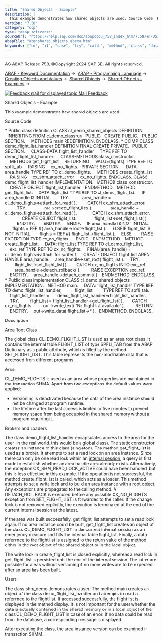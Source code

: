 ```yaml
---
title: "Shared Objects - Example"
description: |
  This example demonstrates how shared objects are used. Source Code  Public class definition CLASS cl_demo_shared_objects DEFINITION INHERITING FROM cl_demo_classrun PUBLIC CREATE PUBLIC. PUBLIC SECTION. METHODS main REDEFINITION. ENDCLASS.  CCIMP CLASS demo_flight_list_handler DEFINITION
version: "7.58"
category: "oop"
type: "abap-reference"
sourceUrl: "https://help.sap.com/doc/abapdocu_758_index_htm/7.58/en-US/abenshared_objects_abexa.htm"
abapFile: "abenshared_objects_abexa.htm"
keywords: ["do", "if", "case", "try", "catch", "method", "class", "data", "internal-table", "abenshared", "objects", "abexa"]
---
```


* * *

AS ABAP Release 758, ©Copyright 2024 SAP SE. All rights reserved.

[ABAP - Keyword Documentation](https://help.sap.com/doc/abapdocu_758_index_htm/7.58/en-US/abenabap.htm) →  [ABAP - Programming Language](https://help.sap.com/doc/abapdocu_758_index_htm/7.58/en-US/abenabap_reference.htm) →  [Creating Objects and Values](https://help.sap.com/doc/abapdocu_758_index_htm/7.58/en-US/abencreate_objects.htm) →  [Shared Objects](https://help.sap.com/doc/abapdocu_758_index_htm/7.58/en-US/abenabap_shared_objects.htm) →  [Shared Objects - Examples](https://help.sap.com/doc/abapdocu_758_index_htm/7.58/en-US/abenshm_examples_abexas.htm) → 

 [![](Mail.gif?object=Mail.gif "Feedback mail for displayed topic") Mail Feedback](mailto:f1_help@sap.com?subject=Feedback%20on%20ABAP%20Documentation&body=Document:%20Shared%20Objects%20-%20Example%2C%20ABENSHARED_OBJECTS_ABEXA%2C%20758%0D%0A%0D%0AError:%0D%0A%0D%0A%0D%0A%0D%0ASuggestion%20for%20improvement:)

Shared Objects - Example

This example demonstrates how shared objects are used.

Source Code   

\* Public class definition
CLASS cl\_demo\_shared\_objects DEFINITION
  INHERITING FROM cl\_demo\_classrun
  PUBLIC
  CREATE PUBLIC.
  PUBLIC SECTION.
    METHODS main REDEFINITION.
ENDCLASS.
\* CCIMP
CLASS demo\_flight\_list\_handler DEFINITION FINAL CREATE PRIVATE.
  PUBLIC SECTION.
    CLASS-DATA flight\_list\_handler
    TYPE REF TO demo\_flight\_list\_handler.
    CLASS-METHODS class\_constructor.
    METHODS get\_flight\_list
    RETURNING
    VALUE(flights) TYPE REF TO spfli\_tab
    RAISING
    cx\_no\_flights.
  PRIVATE SECTION.
    DATA area\_handle TYPE REF TO cl\_demo\_flights.
    METHODS create\_flight\_list
    RAISING
    cx\_shm\_attach\_error
    cx\_no\_flights.
ENDCLASS.
CLASS demo\_flight\_list\_handler IMPLEMENTATION.
  METHOD class\_constructor.
    CREATE OBJECT flight\_list\_handler.
  ENDMETHOD.
  METHOD get\_flight\_list.
    DATA flight\_list TYPE REF TO cl\_demo\_flight\_list.
    IF area\_handle IS INITIAL.
      TRY.
          area\_handle = cl\_demo\_flights=>attach\_for\_read( ).
        CATCH cx\_shm\_attach\_error.
          TRY.
              me->create\_flight\_list( ).
              area\_handle = cl\_demo\_flights=>attach\_for\_read( ).
            CATCH cx\_shm\_attach\_error.
              CREATE OBJECT flight\_list.
              flight\_list->set\_flight\_list( ).
          ENDTRY.
      ENDTRY.
    ENDIF.
    IF area\_handle IS NOT INITIAL.
      flights = REF #( area\_handle->root->flight\_list ).
    ELSEIF flight\_list IS NOT INITIAL.
      flights = REF #( flight\_list->flight\_list ).
    ELSE.
      RAISE EXCEPTION TYPE cx\_no\_flights.
    ENDIF.
  ENDMETHOD.
  METHOD create\_flight\_list.
    DATA: flight\_list TYPE REF TO cl\_demo\_flight\_list,
    exc\_ref TYPE REF TO cx\_no\_flights.
    FINAL(area\_handle) = cl\_demo\_flights=>attach\_for\_write( ).
    CREATE OBJECT flight\_list AREA HANDLE area\_handle.
    area\_handle->set\_root( flight\_list ).
    TRY.
        flight\_list->set\_flight\_list( ).
      CATCH cx\_no\_flights INTO exc\_ref.
        area\_handle->detach\_rollback( ).
        RAISE EXCEPTION exc\_ref.
    ENDTRY.
    area\_handle->detach\_commit( ).
  ENDMETHOD.
ENDCLASS.
\* Public class implementation
CLASS cl\_demo\_shared\_objects IMPLEMENTATION.
  METHOD main.
    DATA: flight\_list\_handler TYPE REF TO demo\_flight\_list\_handler,
          flight\_list         TYPE REF TO spfli\_tab.
    flight\_list\_handler =
      demo\_flight\_list\_handler=>flight\_list\_handler.
    TRY.
        flight\_list = flight\_list\_handler->get\_flight\_list( ).
      CATCH cx\_no\_flights.
        out->write\_text( 'No flight list available' ).
        RETURN.
    ENDTRY.
    out->write\_data( flight\_list->\* ).
  ENDMETHOD.
ENDCLASS.

Description   

Area Root Class   

The global class CL\_DEMO\_FLIGHT\_LIST is used as an area root class. It contains the internal table FLIGHT\_LIST of type SPFLI\_TAB from the ABAP Dictionary as a public attribute, which is filled by the method SET\_FLIGHT\_LIST. This table represents the non-modifiable data that is accessed from different programs.

Area   

CL\_DEMO\_FLIGHTS is used as an area whose properties are maintained in the transaction SHMA. Apart from two exceptions the default values were applied:

-   Versioning is deactivated because the data of the area instance should not be changed at program runtime.
-   The lifetime after the last access is limited to five minutes to prevent memory space from being occupied in the shared memory without a program requiring it.

Brokers and Loaders   

The class demo\_flight\_list\_handler encapsulates access to the area for the user (in the real world, this would be a global class). The static constructor creates an instance of this class (singleton). The method get\_flight\_list is used as a broker. It attempts to set a read lock on an area instance. Since there can only be one read lock within an [internal session](https://help.sap.com/doc/abapdocu_758_index_htm/7.58/en-US/abeninternal_session_glosry.htm "Glossary Entry"), a query is first made to establish whether an area handle area already exists. Alternatively, the exception CX\_SHM\_READ\_LOCK\_ACTIVE could have been handled, but this is less effective in this example. If the operation is not successful, the method create\_flight\_list is called, which acts as a loader. This method attempts to set a write lock and to build an area instance with a root object. Any exceptions are propagated to the calling method. A DETACH\_ROLLBACK is executed before any possible CX\_NO\_FLIGHTS exception from SET\_FLIGHT\_LIST is forwarded to the caller. If the change lock is not removed explicitly, the execution is terminated at the end of the current internal session at the latest.

If the area was built successfully, get\_flight\_list attempts to set a read lock again. If no area instance could be built, get\_flight\_list creates an object of the class CL\_DEMO\_FLIGHT\_LIST in the current internal session as an emergency measure and fills the internal table flight\_list. Finally, a data reference to the flight list is assigned to the return value of the method either in the root object of the shared object or in the local object.

The write lock in create\_flight\_list is closed explicitly, whereas a read lock in get\_flight\_list is persisted until the end of the internal session. The latter are possible for areas without versioning if no more writes are to be expected after an area has been built.

Users   

The class shm\_demo demonstrates a user. The method main creates an object of the class demo\_flight\_list\_handler and attempts to read a reference to the flight list. If accessed successfully, the flight list is displayed in the method display. It is not important for the user whether the data is actually contained in the shared memory or in a local object of the class CL\_DEMO\_FLIGHT\_LIST in case of an error. If no data could be read from the database, a corresponding message is displayed.

After executing the class, the area instance version can be examined in transaction SHMM.